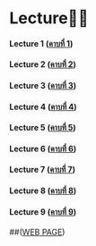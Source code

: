 # Lecture📝📌
#### Lecture 1 ([คาบที่ 1](https://github.com/Buntariga2545/AIPrototype2023/blob/main/Lecture/Lecture%201.pdf))
#### Lecture 2 ([คาบที่ 2](https://github.com/Buntariga2545/AIPrototype2023/blob/main/Lecture/Lecture%202.pdf))
#### Lecture 3 ([คาบที่ 3](https://github.com/Buntariga2545/AIPrototype2023/blob/main/Lecture/Lecture%203.pdf))
#### Lecture 4 ([คาบที่ 4](https://github.com/Buntariga2545/AIPrototype2023/blob/main/Lecture/Lecture%204.pdf))
#### Lecture 5 ([คาบที่ 5](https://github.com/Buntariga2545/AIPrototype2023/blob/main/Lecture/Lecture%205.pdf))
#### Lecture 6 ([คาบที่ 6](https://github.com/Buntariga2545/AIPrototype2023/blob/main/Lecture/Lecture%206.pdf))
#### Lecture 7 ([คาบที่ 7](https://github.com/Buntariga2545/AIPrototype2023/blob/main/Lecture/Lecture%207.pdf))
#### Lecture 8 ([คาบที่ 8](https://github.com/Buntariga2545/AIPrototype2023/blob/main/Lecture/Lecture%208.pdf))
#### Lecture 9 ([คาบที่ 9](https://github.com/Buntariga2545/AIPrototype2023/blob/main/Lecture/Lecture%209.pdf))

##([WEB PAGE](https://buntariga2545.github.io/test_webpage/))
